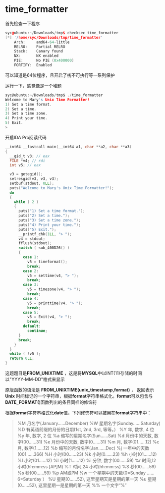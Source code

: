#  time_formatter 

首先检查一下程序

```cc
syc@ubuntu:~/Downloads/tmp$ checksec time_formatter
[*] '/home/syc/Downloads/tmp/time_formatter'
    Arch:     amd64-64-little
    RELRO:    Partial RELRO
    Stack:    Canary found
    NX:       NX enabled
    PIE:      No PIE (0x400000)
    FORTIFY:  Enabled
```

可以知道是64位程序，且开启了栈不可执行等一系列保护

运行一下，感觉像是一个堆题

```c
syc@ubuntu:~/Downloads/tmp$ ./time_formatter
Welcome to Mary's Unix Time Formatter!
1) Set a time format.
2) Set a time.
3) Set a time zone.
4) Print your time.
5) Exit.
> 
```

开启IDA Pro阅读代码

```c
__int64 __fastcall main(__int64 a1, char **a2, char **a3)
{
  __gid_t v3; // eax
  FILE *v4; // rdi
  int v5; // eax

  v3 = getegid();
  setresgid(v3, v3, v3);
  setbuf(stdout, 0LL);
  puts("Welcome to Mary's Unix Time Formatter!");
  do
  {
    while ( 2 )
    {
      puts("1) Set a time format.");
      puts("2) Set a time.");
      puts("3) Set a time zone.");
      puts("4) Print your time.");
      puts("5) Exit.");
      __printf_chk(1LL, "> ");
      v4 = stdout;
      fflush(stdout);
      switch ( sub_400D26() )
      {
        case 1:
          v5 = timeformat();
          break;
        case 2:
          v5 = settime(v4, "> ");
          break;
        case 3:
          v5 = timezone(v4, "> ");
          break;
        case 4:
          v5 = printtime(v4, "> ");
          break;
        case 5:
          v5 = Exit(v4, "> ");
          break;
        default:
          continue;
      }
      break;
    }
  }
  while ( !v5 );
  return 0LL;
}
```

这题题目是**FROM_UNIXTIME** ，这是将**MYSQL**中以INT(11)存储的时间以"YYYY-MM-DD"格式来显示

原版函数的语法是  **FROM_UNIXTIME(unix_timestamp,format)** ， 返回表示 **Unix** 时间标记的一个字符串，根据**format**字符串格式化。**format**可以包含与**DATE_FORMAT(**)函数列出的条目同样的修饰符 

根据**format**字符串格式化**date**值，下列修饰符可以被用在**format**字符串中：

> %M 月名字(January……December)
> %W 星期名字(Sunday……Saturday)
> %D 有英语前缀的月份的日期(1st, 2nd, 3rd, 等等。）
> %Y 年, 数字, 4 位
> %y 年, 数字, 2 位
> %a 缩写的星期名字(Sun……Sat)
> %d 月份中的天数, 数字(00……31)
> %e 月份中的天数, 数字(0……31)
> %m 月, 数字(01……12)
> %c 月, 数字(1……12)
> %b 缩写的月份名字(Jan……Dec)
> %j 一年中的天数(001……366)
> %H 小时(00……23)
> %k 小时(0……23)
> %h 小时(01……12)
> %I 小时(01……12)
> %l 小时(1……12)
> %i 分钟, 数字(00……59)
> %r 时间,12 小时(hh:mm:ss [AP]M)
> %T 时间,24 小时(hh:mm:ss)
> %S 秒(00……59)
> %s 秒(00……59)
> %p AM或PM
> %w 一个星期中的天数(0=Sunday ……6=Saturday ）
> %U 星期(0……52), 这里星期天是星期的第一天
> %u 星期(0……52), 这里星期一是星期的第一天
> %% 一个文字“%”
